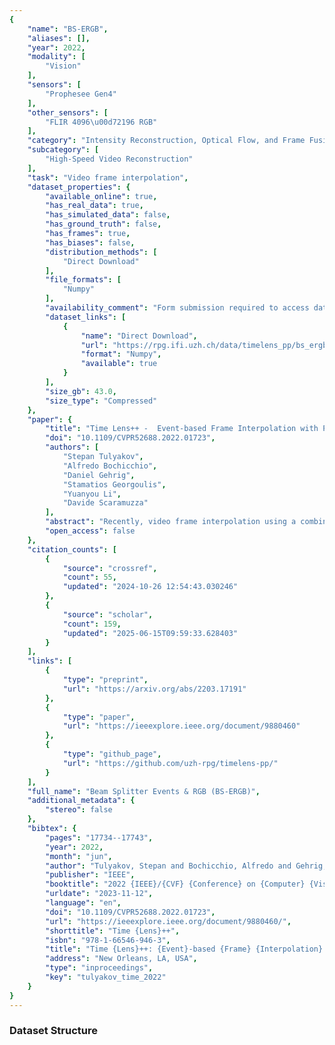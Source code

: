 ```yaml
---
{
    "name": "BS-ERGB",
    "aliases": [],
    "year": 2022,
    "modality": [
        "Vision"
    ],
    "sensors": [
        "Prophesee Gen4"
    ],
    "other_sensors": [
        "FLIR 4096\u00d72196 RGB"
    ],
    "category": "Intensity Reconstruction, Optical Flow, and Frame Fusion",
    "subcategory": [
        "High-Speed Video Reconstruction"
    ],
    "task": "Video frame interpolation",
    "dataset_properties": {
        "available_online": true,
        "has_real_data": true,
        "has_simulated_data": false,
        "has_ground_truth": false,
        "has_frames": true,
        "has_biases": false,
        "distribution_methods": [
            "Direct Download"
        ],
        "file_formats": [
            "Numpy"
        ],
        "availability_comment": "Form submission required to access dataset",
        "dataset_links": [
            {
                "name": "Direct Download",
                "url": "https://rpg.ifi.uzh.ch/data/timelens_pp/bs_ergb.zip",
                "format": "Numpy",
                "available": true
            }
        ],
        "size_gb": 43.0,
        "size_type": "Compressed"
    },
    "paper": {
        "title": "Time Lens++ -  Event-based Frame Interpolation with Parametric Nonlinear Flow and Multi-scale Fusion",
        "doi": "10.1109/CVPR52688.2022.01723",
        "authors": [
            "Stepan Tulyakov",
            "Alfredo Bochicchio",
            "Daniel Gehrig",
            "Stamatios Georgoulis",
            "Yuanyou Li",
            "Davide Scaramuzza"
        ],
        "abstract": "Recently, video frame interpolation using a combination of frame- and event-based cameras has surpassed traditional image-based methods both in terms of performance and memory efficiency. However, current methods still suffer from (i) brittle image-level fusion of complementary interpolation results, that fails in the presence of artifacts in the fused image, (ii) potentially temporally inconsistent and inefficient motion estimation procedures, that run for every inserted frame and (iii) low contrast regions that do not trigger events, and thus cause events-only motion estimation to generate artifacts. Moreover, previous methods were only tested on datasets consisting of planar and far-away scenes, which do not capture the full complexity of the real world. In this work, we address the above problems by introducing multi-scale feature-level fusion and computing one-shot non-linear inter-frame motion-which can be efficiently sampled for image warping-from events and images. We also collect the first large-scale events and frames dataset consisting of more than 100 challenging scenes with depth variations, captured with a new experimental setup based on a beamsplitter. We show that our method improves the reconstruction quality by up to 0.2 dB in terms of PSNR and up to 15\\% in LPIPS score.",
        "open_access": false
    },
    "citation_counts": [
        {
            "source": "crossref",
            "count": 55,
            "updated": "2024-10-26 12:54:43.030246"
        },
        {
            "source": "scholar",
            "count": 159,
            "updated": "2025-06-15T09:59:33.628403"
        }
    ],
    "links": [
        {
            "type": "preprint",
            "url": "https://arxiv.org/abs/2203.17191"
        },
        {
            "type": "paper",
            "url": "https://ieeexplore.ieee.org/document/9880460"
        },
        {
            "type": "github_page",
            "url": "https://github.com/uzh-rpg/timelens-pp/"
        }
    ],
    "full_name": "Beam Splitter Events & RGB (BS-ERGB)",
    "additional_metadata": {
        "stereo": false
    },
    "bibtex": {
        "pages": "17734--17743",
        "year": 2022,
        "month": "jun",
        "author": "Tulyakov, Stepan and Bochicchio, Alfredo and Gehrig, Daniel and Georgoulis, Stamatios and Li, Yuanyou and Scaramuzza, Davide",
        "publisher": "IEEE",
        "booktitle": "2022 {IEEE}/{CVF} {Conference} on {Computer} {Vision} and {Pattern} {Recognition} ({CVPR})",
        "urldate": "2023-11-12",
        "language": "en",
        "doi": "10.1109/CVPR52688.2022.01723",
        "url": "https://ieeexplore.ieee.org/document/9880460/",
        "shorttitle": "Time {Lens}++",
        "isbn": "978-1-66546-946-3",
        "title": "Time {Lens}++: {Event}-based {Frame} {Interpolation} with {Parametric} {Nonlinear} {Flow} and {Multi}-scale {Fusion}",
        "address": "New Orleans, LA, USA",
        "type": "inproceedings",
        "key": "tulyakov_time_2022"
    }
}
---
```


### Dataset Structure
